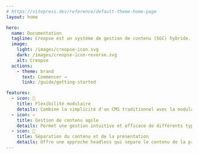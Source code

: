 ```yaml
---
# https://vitepress.dev/reference/default-theme-home-page
layout: home

hero:
  name: Documentation
  tagline: Creopse est un système de gestion de contenu (SGC) hybride.
  image:
    light: /images/creopse-icon.svg
    dark: /images/creopse-icon-reverse.svg
    alt: Creopse
  actions:
    - theme: brand
      text: Commencer →
      link: /guide/getting-started

features:
  - icon: 🧩
    title: Flexibilité modulaire
    details: Combine la simplicité d'un CMS traditionnel avec la modularité d'un CMS headless, offrant une flexibilité pour personnaliser et étendre les fonctionnalités selon les besoins spécifiques du projet.
  - icon: ✍️
    title: Gestion de contenu agile
    details: Permet une gestion intuitive et efficace de différents types de contenu, de la rédaction à la publication, avec des outils de création et d'édition conviviaux.
  - icon: 🧠
    title: Séparation du contenu et de la présentation
    details: Offre une approche headless qui sépare le contenu de la présentation, permettant une personnalisation flexible de l'interface utilisateur sans compromettre la gestion du contenu.
---
```

